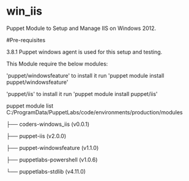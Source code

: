 # win_iis


Puppet Module to Setup and Manage IIS on Windows 2012.

#Pre-requisites

3.8.1 Puppet windows agent is used for this setup and testing.

This Module require the below modules:

'puppet/windowsfeature'  to install it run  'puppet module install puppet/windowsfeature'

'puppet/iis' to install it run 'puppet module install puppet/iis'

puppet module list C:/ProgramData/PuppetLabs/code/environments/production/modules

├── coders-windows_iis (v0.0.1)

├── puppet-iis (v2.0.0)

├── puppet-windowsfeature (v1.1.0)

├── puppetlabs-powershell (v1.0.6)

└── puppetlabs-stdlib (v4.11.0)
